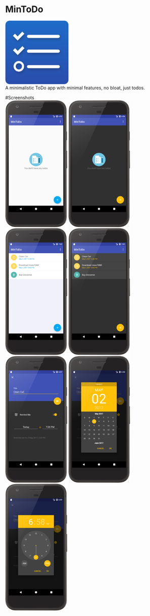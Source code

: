 # MinToDo 

<img src="/screenshots/app_icon.png" height="200px"/> <br>
A minimalistic ToDo app with minimal features, no bloat, just todos.


#Screenshots <br>
<img src="/screenshots/main_empty_light.png" height="400px"/>
<img src="/screenshots/main_empty_dark.png" height="400px"/>
<img src="/screenshots/main_full_light.png" height="400px"/>
<img src="/screenshots/main_full_dark.png" height="400px"/>
<img src="/screenshots/add_todo_dark.png" height="400px"/>
<img src="/screenshots/screenshot_reminder_date.png" height="400px"/>
<img scr="/screenshots/todo_date_light.png" height="400px"/>
<img src="/screenshots/screenshot_reminder_time.png" height="400px"/>
<img scr="/screenshots/todo_time_light.png" height="400px"/>



